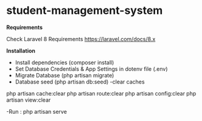 # student-management-system

**Requirements** 

Check Laravel 8 Requirements https://laravel.com/docs/8.x

**Installation**
- Install dependencies (composer install)
- Set Database Credentials & App Settings in dotenv file (.env)
- Migrate Database (php artisan migrate)
- Database seed (php artisan db:seed)
-clear caches

php artisan cache:clear
php artisan route:clear
php artisan config:clear
php artisan view:clear

-Run : php artisan serve